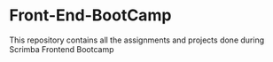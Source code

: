 # Front-End-BootCamp
This repository contains all the assignments and projects done during Scrimba Frontend Bootcamp
